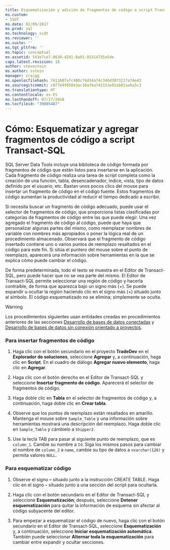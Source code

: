 ```yaml
---
title: Esquematización y adición de fragmentos de código a script Transact-SQL | Microsoft Docs
ms.custom:
- SSDT
ms.date: 02/09/2017
ms.prod: sql
ms.technology: ssdt
ms.reviewer: ''
ms.suite: ''
ms.tgt_pltfrm: ''
ms.topic: conceptual
ms.assetid: 543e7ce7-8639-4281-8a91-85314755e5de
caps.latest.revision: 18
author: stevestein
ms.author: sstein
manager: craigg
ms.openlocfilehash: 741168fafc480c74d34a74c346d307321fa74e43
ms.sourcegitcommit: c8f7e9f05043ac10af8a742153e81ab81aa6a3c3
ms.translationtype: HT
ms.contentlocale: es-ES
ms.lasthandoff: 07/17/2018
ms.locfileid: "39085487"
---
```

# <a name="how-to-outline-and-add-snippets-to-transact-sql-script"></a>Cómo: Esquematizar y agregar fragmentos de código a script Transact-SQL
SQL Server Data Tools incluye una biblioteca de código formada por fragmentos de código que están listos para insertarse en la aplicación. Cada fragmento de código realiza una tarea de script completa como la creación de una función, tabla, desencadenador, índice, vista, tipo de datos definido por el usuario, etc. Bastan unos pocos clics del mouse para insertar un fragmento de código en el código fuente. Estos fragmentos de código aumentan la productividad al reducir el tiempo dedicado a escribir.  
  
Si necesita buscar un fragmento de código adecuado, puede usar el selector de fragmentos de código, que proporciona listas clasificadas por categorías de fragmentos de código entre las que puede elegir. Una vez agregado el fragmento de código al código, puede que haya que personalizar algunas partes del mismo, como reemplazar nombres de variable con nombres más apropiados o poner la lógica real de un procedimiento almacenado. Observará que el fragmento de código insertado contiene uno o varios puntos de reemplazo resaltados en el código para este fin. Si sitúa el puntero del mouse sobre el punto de reemplazo, aparecerá una información sobre herramientas en la que se explica cómo puede cambiar el código.  
  
De forma predeterminada, todo el texto se muestra en el Editor de Transact\-SQL, pero puede hacer que no se vea parte del mismo. El Editor de Transact\-SQL permite seleccionar una región de código y hacerla contraíble, de forma que aparezca bajo un signo más (+). Se puede expandir u ocultar la región haciendo clic en el signo más (+) situado junto al símbolo. El código esquematizado no se elimina; simplemente se oculta.  
  
> [!WARNING]  
> Los procedimientos siguientes usan entidades creadas en procedimientos anteriores de las secciones [Desarrollo de bases de datos conectadas](../ssdt/connected-database-development.md) y [Desarrollo de bases de datos sin conexión orientado a proyectos](../ssdt/project-oriented-offline-database-development.md).  
  
### <a name="to-insert-snippets"></a>Para insertar fragmentos de código  
  
1.  Haga clic con el botón secundario en el proyecto **TradeDev** en el **Explorador de soluciones**, seleccione **Agregar** y, a continuación, haga clic en **Script**. En el cuadro de diálogo **Agregar nuevo elemento**, haga clic en **Agregar**.  
  
2.  Haga clic con el botón derecho en el Editor de Transact\-SQL y seleccione **Insertar fragmento de código**. Aparecerá el selector de fragmentos de código.  
  
3.  Haga doble clic en **Tabla** en el selector de fragmentos de código y, a continuación, haga doble clic en **Crear tabla**.  
  
4.  Observe que los puntos de reemplazo están resaltados en amarillo. Mantenga el mouse sobre `Sample_Table` y una información sobre herramientas mostrará una descripción del reemplazo. Haga doble clic en `Sample_Table` y cámbielo a `Shipper2`.  
  
5.  Use la tecla TAB para pasar al siguiente punto de reemplazo, que es `column_1`. Cambie su nombre a `Id`. Siga los mismos pasos para cambiar el nombre de `column_2` a `name`, cambie su tipo de datos a `nvarchar(128)` y permita valores `NULL`.  
  
### <a name="to-outline-code"></a>Para esquematizar código  
  
1.  Observe el signo **–** situado junto a la instrucción CREATE TABLE. Haga clic en el signo **-** situado junto a una sección del script para ocultarla.  
  
2.  Haga clic con el botón secundario en el Editor de Transact\-SQL y seleccione **Esquematización**; después, seleccione **Detener esquematización** para quitar la información de esquema sin afectar al código subyacente del editor.  
  
3.  Para empezar a esquematizar el código de nuevo, haga clic con el botón secundario en el Editor de Transact\-SQL, seleccione **Esquematización** y, a continuación, seleccione **Iniciar esquematización automática**. También puede seleccionar **Alternar toda la esquematización** para cambiar entre expandir y ocultar secciones.  
  
